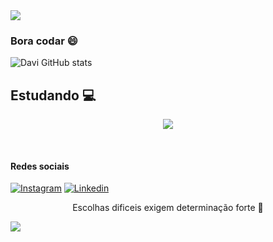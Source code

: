 <img width src="https://capsule-render.vercel.app/api?type=waving&height=100&color=gradient&&section=header&reversal=false&fontAlign=48&descAlign=60&fontColor=green">


### Bora codar :smile:

![Davi GitHub stats](https://github-readme-stats.vercel.app/api?username=DaviFelixMatias010&show_icons=true&theme=github_dark)
## Estudando :computer:

<p align="center">
  <a href="https://skillicons.dev">
    <img src="https://skillicons.dev/icons?i=github,docker,html,css,javascript,nodejs,mysql,vscode" />
  </a>
</p>
<br>

#### Redes sociais
[![Instagram](https://img.shields.io/badge/Instagram-E4405F?style=for-the-badge&logo=instagram&logoColor=black)](https://www.instagram.com/davi_felix00/) 
[![Linkedin](https://img.shields.io/badge/LinkedIn-0077B5?style=for-the-badge&logo=linkedin&logoColor=black)](https://www.linkedin.com/in/davi-felix-b5b3a3204/)

<p align="center">Escolhas dificeis exigem determinação forte 👿 </p>


<img width src="https://capsule-render.vercel.app/api?type=waving&height=100&color=gradient&&section=footer&reversal=false&fontAlign=48&descAlign=60&fontColor=">
